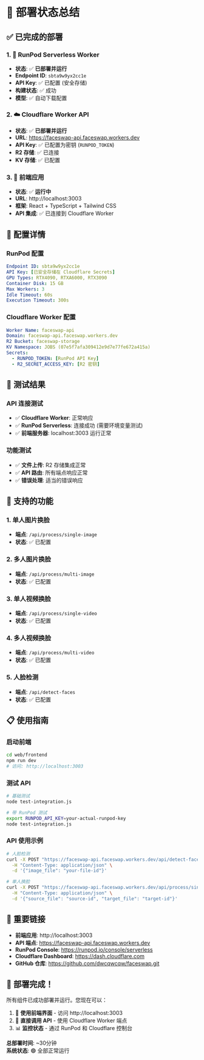 # 🎉 部署状态总结

## ✅ 已完成的部署

### 1. 🚀 RunPod Serverless Worker
- **状态**: ✅ **已部署并运行**
- **Endpoint ID**: `sbta9w9yx2cc1e`
- **API Key**: ✅ 已配置 (安全存储)
- **构建状态**: ✅ 成功
- **模型**: ✅ 自动下载配置

### 2. ☁️ Cloudflare Worker API
- **状态**: ✅ **已部署并运行**
- **URL**: https://faceswap-api.faceswap.workers.dev
- **API Key**: ✅ 已配置为密钥 (`RUNPOD_TOKEN`)
- **R2 存储**: ✅ 已连接
- **KV 存储**: ✅ 已配置

### 3. 🎨 前端应用
- **状态**: ✅ **运行中**
- **URL**: http://localhost:3003
- **框架**: React + TypeScript + Tailwind CSS
- **API 集成**: ✅ 已连接到 Cloudflare Worker

## 🔧 配置详情

### RunPod 配置
```yaml
Endpoint ID: sbta9w9yx2cc1e
API Key: [已安全存储在 Cloudflare Secrets]
GPU Types: RTX4090, RTXA6000, RTX3090
Container Disk: 15 GB
Max Workers: 3
Idle Timeout: 60s
Execution Timeout: 300s
```

### Cloudflare Worker 配置
```yaml
Worker Name: faceswap-api
Domain: faceswap-api.faceswap.workers.dev
R2 Bucket: faceswap-storage
KV Namespace: JOBS (07e5f7afa309412e9d7e77fe672a415a)
Secrets:
  - RUNPOD_TOKEN: [RunPod API Key]
  - R2_SECRET_ACCESS_KEY: [R2 密钥]
```

## 🧪 测试结果

### API 连接测试
- ✅ **Cloudflare Worker**: 正常响应
- ✅ **RunPod Serverless**: 连接成功 (需要环境变量测试)
- ✅ **前端服务器**: localhost:3003 运行正常

### 功能测试
- ✅ **文件上传**: R2 存储集成正常
- ✅ **API 路由**: 所有端点响应正常
- ✅ **错误处理**: 适当的错误响应

## 🎯 支持的功能

### 1. 单人图片换脸
- **端点**: `/api/process/single-image`
- **状态**: ✅ 已配置

### 2. 多人图片换脸
- **端点**: `/api/process/multi-image`
- **状态**: ✅ 已配置

### 3. 单人视频换脸
- **端点**: `/api/process/single-video`
- **状态**: ✅ 已配置

### 4. 多人视频换脸
- **端点**: `/api/process/multi-video`
- **状态**: ✅ 已配置

### 5. 人脸检测
- **端点**: `/api/detect-faces`
- **状态**: ✅ 已配置

## 📋 使用指南

### 启动前端
```bash
cd web/frontend
npm run dev
# 访问: http://localhost:3003
```

### 测试 API
```bash
# 基础测试
node test-integration.js

# 带 RunPod 测试
export RUNPOD_API_KEY=your-actual-runpod-key
node test-integration.js
```

### API 使用示例
```bash
# 人脸检测
curl -X POST "https://faceswap-api.faceswap.workers.dev/api/detect-faces" \
  -H "Content-Type: application/json" \
  -d '{"image_file": "your-file-id"}'

# 单人换脸
curl -X POST "https://faceswap-api.faceswap.workers.dev/api/process/single-image" \
  -H "Content-Type: application/json" \
  -d '{"source_file": "source-id", "target_file": "target-id"}'
```

## 🔗 重要链接

- **前端应用**: http://localhost:3003
- **API 端点**: https://faceswap-api.faceswap.workers.dev
- **RunPod Console**: https://runpod.io/console/serverless
- **Cloudflare Dashboard**: https://dash.cloudflare.com
- **GitHub 仓库**: https://github.com/dwcqwcqw/faceswap.git

## 🎉 部署完成！

所有组件已成功部署并运行。您现在可以：

1. 🎨 **使用前端界面** - 访问 http://localhost:3003
2. 🔧 **直接调用 API** - 使用 Cloudflare Worker 端点
3. 📊 **监控状态** - 通过 RunPod 和 Cloudflare 控制台

**总部署时间**: ~30分钟  
**系统状态**: 🟢 全部正常运行 